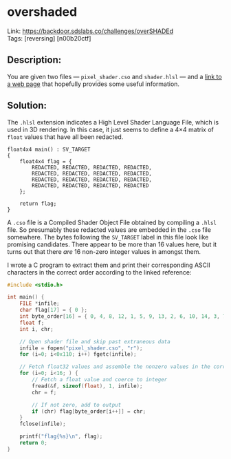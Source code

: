 overshaded
==========

Link: https://backdoor.sdslabs.co/challenges/overSHADEd \
Tags: [reversing] [n00b20ctf]

Description:
------------

You are given two files — `pixel_shader.cso` and `shader.hlsl` — and a [link to a web page](https://www.gamedev.net/forums/topic/669081-hlsl-matrix-initialization/5233874/) that hopefully provides some useful information.

Solution:
---------

The `.hlsl` extension indicates a High Level Shader Language File, which is used in 3D rendering. In this case, it just seems to define a 4×4 matrix of `float` values that have all been redacted.

```
float4x4 main() : SV_TARGET
{
    float4x4 flag = {
        REDACTED, REDACTED, REDACTED, REDACTED,
        REDACTED, REDACTED, REDACTED, REDACTED,
        REDACTED, REDACTED, REDACTED, REDACTED,
        REDACTED, REDACTED, REDACTED, REDACTED
    };

	return flag;
}
```

A `.cso` file is a Compiled Shader Object File obtained by compiling a `.hlsl` file. So presumably these redacted values are embedded in the `.cso` file somewhere. The bytes following the `SV_TARGET` label in this file look like promising candidates. There appear to be more than 16 values here, but it turns out that there *are* 16 non-zero integer values in amongst them.

I wrote a C program to extract them and print their corresponding ASCII characters in the correct order according to the linked reference:

```C
#include <stdio.h>

int main() {
    FILE *infile;
    char flag[17] = { 0 };
    int byte_order[16] = { 0, 4, 8, 12, 1, 5, 9, 13, 2, 6, 10, 14, 3, 7, 11, 15 };
    float f;
    int i, chr;

    // Open shader file and skip past extraneous data
    infile = fopen("pixel_shader.cso", "r");
    for (i=0; i<0x110; i++) fgetc(infile);

    // Fetch float32 values and assemble the nonzero values in the correct order
    for (i=0; i<16; ) {
        // Fetch a float value and coerce to integer
        fread(&f, sizeof(float), 1, infile);
        chr = f;

        // If not zero, add to output
        if (chr) flag[byte_order[i++]] = chr;
    }
    fclose(infile);

    printf("flag{%s}\n", flag);
    return 0;
}
```
